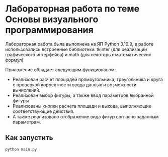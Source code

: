 
# Лабораторная работа по теме Основы визуального программирования

Лабораторная работа была выполнена на ЯП Python 3.10.9, в работе использовались встроенные библиотеки: tkinter (для реализации графического интерфейса) и math (для некоторых математических формул)

Приложение обладает следующим функционалом:
- Реализован расчет площадей прямоугольника, треугольника и круга с проверкой корректности ввода данных и возможности вычислений.
- Реализован выбор фигуры,  а также ввод параметров выбранной фигуры
- Реализованы кнопки расчета площади и выхода, выполняющие соответствующие действия.
- А также реализовано отображение вида фигур согласно заданным параметрам.


## Как запустить

`python main.py`